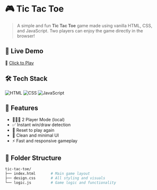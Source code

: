 # 🎮 Tic Tac Toe

> A simple and fun **Tic Tac Toe** game made using vanilla HTML, CSS, and JavaScript. Two players can enjoy the game directly in the browser!

## 🚀 Live Demo

🔗 [Click to Play](https://tictactoe-2players.vercel.app/)

## 🛠️ Tech Stack
![HTML](https://img.shields.io/badge/HTML5-E34F26?style=for-the-badge&logo=html5&logoColor=white)
![CSS](https://img.shields.io/badge/CSS3-1572B6?style=for-the-badge&logo=css3&logoColor=white)
![JavaScript](https://img.shields.io/badge/JavaScript-F7DF1E?style=for-the-badge&logo=javascript&logoColor=black)

## 🧠 Features

- 🧑‍🤝‍🧑 2 Player Mode (local)
- ✅ Instant win/draw detection
- 🔁 Reset to play again
- 🎨 Clean and minimal UI
- ⚡ Fast and responsive gameplay

## 📂 Folder Structure

```bash
tic-tac-toe/
├── index.html       # Main game layout
├── design.css       # All styling and visuals
└── logic.js         # Game logic and functionality
